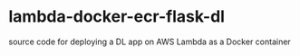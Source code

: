 # lambda-docker-ecr-flask-dl
source code for deploying a DL app on AWS Lambda as a Docker container
